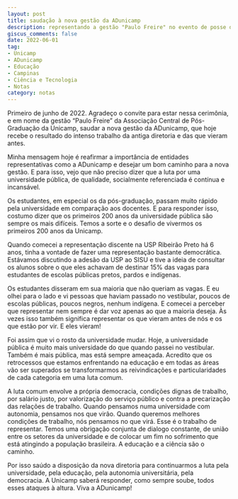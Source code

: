 ```yaml
---
layout: post
title: saudação à nova gestão da ADunicamp
description: representando a gestão "Paulo Freire" no evento de posse da nova diretoria da associação de docentes
giscus_comments: false
date: 2022-06-01
tag:
- Unicamp
- ADunicamp
- Educação
- Campinas
- Ciência e Tecnologia
- Notas
category: notas
---
```


Primeiro de junho de 2022. Agradeço o convite para estar nessa cerimônia, e em nome da gestão “Paulo Freire” da
Associação Central de Pós-Graduação da Unicamp, saudar a nova gestão da ADunicamp, que
hoje recebe o resultado do intenso trabalho da antiga diretoria e das que vieram antes.

Minha mensagem hoje é <span class="evidence">reafirmar a importância de entidades
representativas como a ADunicamp e desejar um bom caminho para a nova gestão</span>. E
para isso, vejo que não preciso dizer que a luta por uma universidade pública, de
qualidade, socialmente referenciada é contínua e incansável.

Os estudantes, em especial os da pós-graduação, passam muito rápido pela universidade em
comparação aos docentes. E para responder isso, costumo dizer que os primeiros 200 anos da
universidade pública são sempre os mais difíceis. Temos a sorte e o desafio de vivermos os
primeiros 200 anos da Unicamp.

Quando comecei a representação discente na USP Ribeirão Preto há 6 anos, tinha a vontade
de fazer uma representação bastante democrática. Estávamos discutindo a adesão da USP ao
SISU e tive a ideia de consultar os alunos sobre o que eles achavam de destinar 15% das
vagas para estudantes de escolas públicas pretos, pardos e indígenas.

Os estudantes disseram em sua maioria que não queriam as vagas. E eu olhei para o lado e
vi pessoas que haviam passado no vestibular, poucos de escolas públicas, poucos negros,
nenhum indígena. E comecei a perceber que <span class="evidence">representar nem sempre é
dar voz apenas ao que a maioria deseja. Às vezes isso também significa representar os que
vieram antes de nós e os que estão por vir</span>. E eles vieram!

Foi assim que vi o rosto da universidade mudar. Hoje, a universidade pública é muito mais
universidade do que quando passei no vestibular. Também é mais pública, mas está sempre
ameaçada. Acredito que os retrocessos que estamos enfrentando na educação e em todas as
áreas vão ser superados se transformarmos as reivindicações e particularidades de cada
categoria em uma luta comum.

A luta comum envolve a própria democracia, condições dignas de trabalho, por salário
justo, por valorização do serviço público e contra a precarização das relações de
trabalho. Quando pensamos numa universidade com autonomia, pensamos nos que virão. Quando
queremos melhores condições de trabalho, nós pensamos no que virá. Esse é o trabalho de
representar. Temos uma obrigação conjunta de dialogo constante, de união entre os setores
da universidade e de colocar um fim no sofrimento que está atingindo a população
brasileira. <span class="evidence">A educação e a ciência são o caminho</span>.

Por isso saúdo a disposição da nova diretoria para continuarmos a luta pela universidade,
pela educação, pela autonomia universitária, pela democracia. A Unicamp saberá responder,
como sempre soube, todos esses ataques à altura. Viva a ADunicamp!
